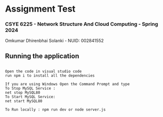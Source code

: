 # Assignment Test

### CSYE 6225 - Network Structure And Cloud Computing - Spring 2024

Omkumar Dhirenbhai Solanki - NUID: 002841552

## Running the application

```

Open the code in visual studio code
run npm i to install all the dependencies

If you are using Windows Open the Command Prompt and type
To Stop MySQL Service :
net stop MySQL80
To Start MySQL Service:
net start MySQL80

To Run locally : npm run dev or node server.js

```
